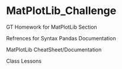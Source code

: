 # MatPlotLib_Challenge
GT Homework for MatPlotLib Section


Refrences for Syntax
Pandas Documentation

MatPlotLib CheatSheet/Documentation

Class Lessons
